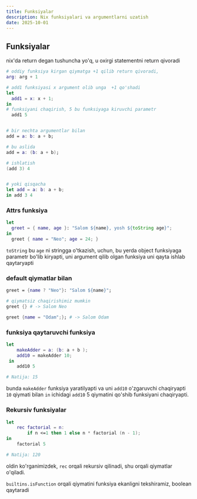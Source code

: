 ```yaml
---
title: Funksiyalar
description: Nix funksiyalari va argumentlarni uzatish
date: 2025-10-01
---
```


## Funksiyalar

<div class="my-md-content">

nix'da return degan tushuncha yo'q, u oxirgi statementni return qivoradi

```nix
# oddiy funksiya kirgan qiymatga +1 qilib return qivoradi,
arg: arg + 1

# add1 funksiyasi x argument olib unga  +1 qo'shadi
let
  add1 = x: x + 1;
in
# funksiyani chaqirish, 5 bu funksiyaga kiruvchi parametr
  add1 5


# bir nechta argumentlar bilan
add = a: b: a + b;

# bu aslida
add = a: (b: a + b);

# ishlatish
(add 3) 4


# yoki qisqacha
let add = a: b: a + b;
in add 3 4


```

<h3 class="my-section-tag">Attrs funksiya</h3>

```nix
let
  greet = { name, age }: "Salom ${name}, yosh ${toString age}";
in
  greet { name = "Neo"; age = 24; }
```

`toString` bu `age` ni stringga o'tkazish, uchun, bu yerda object funksiyaga parametr bo'lib kiryapti, uni argument qilib olgan funksiya uni qayta ishlab qaytaryapti

<h3 class="my-section-tag">default qiymatlar bilan</h3>

```nix
greet = {name ? "Neo"}: "Salom ${name}";

# qiymatsiz chaqirishimiz mumkin
greet {} # -> Salom Neo

greet {name = "Odam";}; # -> Salom Odam

```

<h3 class="my-section-tag">funksiya qaytaruvchi funksiya</h3>

```nix
let
    makeAdder = a: (b: a + b );
    add10 = makeAdder 10;
 in
    add10 5

# Natija: 15
```

bunda `makeAdder` funksiya yaratilyapti va uni `add10` o'zgaruvchi chaqiryapti `10` qiymati bilan `in` ichidagi `add10` 5 qiymatini qo'shib funksiyani chaqiryapti.

<h3 class="my-section-tag">Rekursiv funksiyalar</h3>

```nix
let
    rec factorial = n:
        if n <=1 then 1 else n * factorial (n - 1);
in
    factorial 5

# Natija: 120
```

oldin ko'rganimizdek, `rec` orqali rekursiv qilinadi, shu orqali qiymatlar o'qiladi.

`builtins.isFunction` orqali qiymatini funksiya ekanligni tekshiramiz, boolean qaytaradi

</div>
